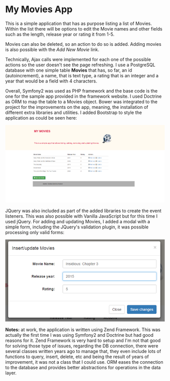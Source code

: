 # My Movies App #

This is a simple application that has as purpose listing a list of Movies. Within the list there will be options to edit the Movie names and other fields such as the length, release year or rating it from 1-5. 

Movies can also be deleted, so an action to do so is added. Adding movies is also possible with the *Add New Movie* link. 

Technically, Ajax calls were implemented for each one of the possible actions so the user doesn't see the page refreshing. I use a PostgreSQL database with one simple table **Movies** that has, so far, an id (autoincrement), a name, that is text type, a rating that is an integer and a year that would be a field with 4 characters. 

Overall, Symfony2 was used as PHP framework and the base code is the one for the sample app provided in the framework website. I used Doctrine as ORM to map the table to a Movies object. Bower was integrated to the project for the improvements on the app, meaning, the installation of different extra libraries and utilities. I added Bootstrap to style the application as could be seen here:

![Alt text](movies_app.png)

JQuery was also included as part of the added libraries to create the event listeners. This was also possible with Vanilla JavaScript but for this time I used jQuery. For adding and updating Movies, I added a modal with a simple form, including the JQuery's validation plugin, it was possible processing only valid forms:

![Alt text](modal_films.png)

**Notes:** at work, the application is written using Zend Framework. This was actually the first time I was using Symfony2 and Doctrine but had good reasons for it. Zend Framework is very hard to setup and I'm not that good for solving those type of issues, regarding the DB connection, there were several classes written years ago to manage that, they even include lots of functions to query, insert, delete, etc and being the result of years of improvement, it was not a class that I could use. ORM eases the connection to the database and provides better abstractions for operations in the data layer.